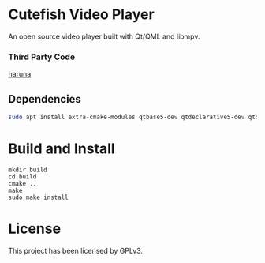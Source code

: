 # Cutefish Video Player

An open source video player built with Qt/QML and libmpv.

### Third Party Code

[haruna](https://github.com/g-fb/haruna)

## Dependencies

```sh
sudo apt install extra-cmake-modules qtbase5-dev qtdeclarative5-dev qtquickcontrols2-5-dev libmpv-dev
```

# Build and Install

```
mkdir build
cd build
cmake ..
make
sudo make install
```

# License

This project has been licensed by GPLv3.
